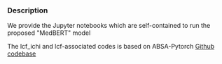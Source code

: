 ### Description
We provide the Jupyter notebooks which are self-contained to run the proposed "MedBERT" model

The lcf_ichi and lcf-associated codes is based on ABSA-Pytorch [Github codebase](https://github.com/songyouwei/ABSA-PyTorch/blob/master/models/lcf_bert.py)
